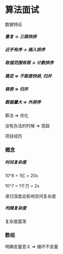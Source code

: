 # 算法面试





数据特征

##### 重复 -> 三路快排

##### 近乎有序 -> 插入排序

##### 取值范围有限 -> 计数排序

##### 稳定 => 不能是快排, 归并

##### 链表 => 归并

##### 数据量大 => 外排序

算法 => 优化

没有办法的时候 => 思路

项目经历 



### 概念

##### 时间复杂度

10^8  = 1亿 = 20s

10^7  = 1千万 = 2s

递归深度会影响空间复杂度

##### 均摊复杂度

复杂度震荡



### 数组

明确变量意义 => 循环不变量

 
